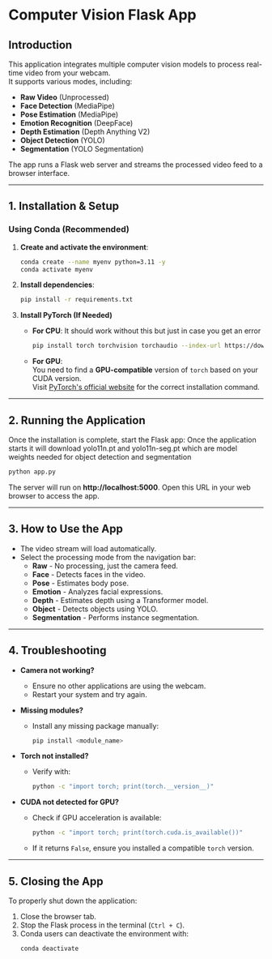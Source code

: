 # Computer Vision Flask App

## Introduction
This application integrates multiple computer vision models to process real-time video from your webcam.  
It supports various modes, including:
- **Raw Video** (Unprocessed)
- **Face Detection** (MediaPipe)
- **Pose Estimation** (MediaPipe)
- **Emotion Recognition** (DeepFace)
- **Depth Estimation** (Depth Anything V2)
- **Object Detection** (YOLO)
- **Segmentation** (YOLO Segmentation)

The app runs a Flask web server and streams the processed video feed to a browser interface.

---

## 1. Installation & Setup

### **Using Conda (Recommended)**
1. **Create and activate the environment**:
   ```bash
   conda create --name myenv python=3.11 -y
   conda activate myenv
   ```

2. **Install dependencies**:
   ```bash
   pip install -r requirements.txt
   ```

3. **Install PyTorch (If Needed)**
   - **For CPU**: It should work without this but just in case you get an error
     ```bash
     pip install torch torchvision torchaudio --index-url https://download.pytorch.org/whl/cpu
     ```
   - **For GPU**:  
     You need to find a **GPU-compatible** version of `torch` based on your CUDA version.  
     Visit [PyTorch's official website](https://pytorch.org/get-started/locally/) for the correct installation command.

---

## 2. Running the Application
Once the installation is complete, start the Flask app: Once the application starts it will download yolo11n.pt and yolo11n-seg.pt which are model weights needed for object detection and segmentation
```bash
python app.py
```
The server will run on **http://localhost:5000**. Open this URL in your web browser to access the app.

---

## 3. How to Use the App
- The video stream will load automatically.
- Select the processing mode from the navigation bar:
  - **Raw** - No processing, just the camera feed.
  - **Face** - Detects faces in the video.
  - **Pose** - Estimates body pose.
  - **Emotion** - Analyzes facial expressions.
  - **Depth** - Estimates depth using a Transformer model.
  - **Object** - Detects objects using YOLO.
  - **Segmentation** - Performs instance segmentation.

---

## 4. Troubleshooting
- **Camera not working?**  
  - Ensure no other applications are using the webcam.
  - Restart your system and try again.

- **Missing modules?**  
  - Install any missing package manually:
    ```bash
    pip install <module_name>
    ```

- **Torch not installed?**  
  - Verify with:
    ```bash
    python -c "import torch; print(torch.__version__)"
    ```

- **CUDA not detected for GPU?**  
  - Check if GPU acceleration is available:
    ```bash
    python -c "import torch; print(torch.cuda.is_available())"
    ```
  - If it returns `False`, ensure you installed a compatible `torch` version.

---

## 5. Closing the App
To properly shut down the application:
1. Close the browser tab.
2. Stop the Flask process in the terminal (`Ctrl + C`).
3. Conda users can deactivate the environment with:
   ```bash
   conda deactivate
   ```


